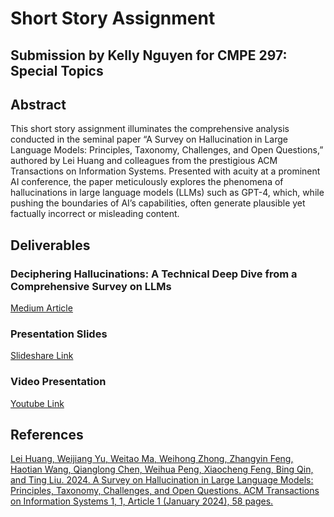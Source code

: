 # Short Story Assignment
Submission by Kelly Nguyen for CMPE 297: Special Topics
-----
## Abstract
This short story assignment illuminates the comprehensive analysis conducted in the seminal paper “A Survey on Hallucination in Large Language Models: Principles, Taxonomy, Challenges, and Open Questions,” authored by Lei Huang and colleagues from the prestigious ACM Transactions on Information Systems. Presented with acuity at a prominent AI conference, the paper meticulously explores the phenomena of hallucinations in large language models (LLMs) such as GPT-4, which, while pushing the boundaries of AI’s capabilities, often generate plausible yet factually incorrect or misleading content.
## Deliverables
### Deciphering Hallucinations: A Technical Deep Dive from a Comprehensive Survey on LLMs
[Medium Article](https://medium.com/@kelly.nguyen01/deciphering-hallucinations-a-technical-deep-dive-from-a-comprehensive-survey-on-llms-9930158d9d4d)
### Presentation Slides
[Slideshare Link](https://www.slideshare.net/slideshow/hallucination-in-large-language-models-principles-taxonomy-challenges-and-open-questions-pdf/273850009)
### Video Presentation
[Youtube Link](https://www.youtube.com/watch?v=I5mbisCqH80)

## References
[Lei Huang, Weijiang Yu, Weitao Ma, Weihong Zhong, Zhangyin Feng, Haotian Wang, Qianglong Chen, Weihua Peng, Xiaocheng Feng, Bing Qin, and Ting Liu. 2024. A Survey on Hallucination in Large Language Models: Principles, Taxonomy, Challenges, and Open Questions. ACM Transactions on Information Systems 1, 1, Article 1 (January 2024), 58 pages.](https://arxiv.org/pdf/2311.05232)
